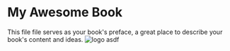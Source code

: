 # My Awesome Book

This file file serves as your book's preface, a great place to describe your book's content and ideas.
![logo](Flyer-Logo.png)
asdf
